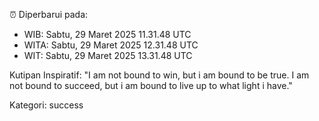 ⏰ Diperbarui pada:
- WIB: Sabtu, 29 Maret 2025 11.31.48 UTC
- WITA: Sabtu, 29 Maret 2025 12.31.48 UTC
- WIT: Sabtu, 29 Maret 2025 13.31.48 UTC

Kutipan Inspiratif:
"I am not bound to win, but i am bound to be true. I am not bound to succeed, but i am bound to live up to what light i have."


Kategori: success


